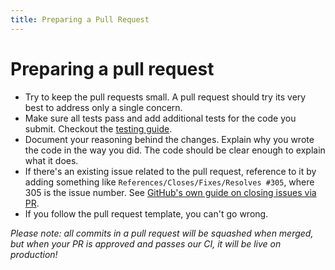 ```yaml
---
title: Preparing a Pull Request
---
```


# Preparing a pull request

- Try to keep the pull requests small. A pull request should try its very best to address only a single concern.
- Make sure all tests pass and add additional tests for the code you submit. Checkout the [testing guide](/testing).
- Document your reasoning behind the changes. Explain why you wrote the code in the way you did. The code should be clear enough to explain what it does.
- If there's an existing issue related to the pull request, reference to it by adding something like `References/Closes/Fixes/Resolves #305`, where 305 is the issue number. See [GitHub's own guide on closing issues via PR](https://github.com/blog/1506-closing-issues-via-pull-requests).
- If you follow the pull request template, you can't go wrong.

_Please note: all commits in a pull request will be squashed when merged, but when your PR is approved and passes our CI, it will be live on production!_
